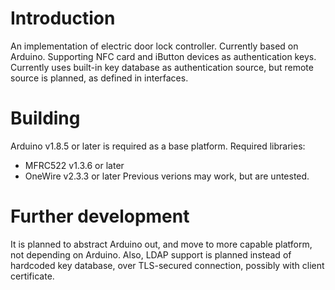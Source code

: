 # Introduction

An implementation of electric door lock controller. Currently based on Arduino.
Supporting NFC card and iButton devices as authentication keys.
Currently uses built-in key database as authentication source, but remote source is planned,
as defined in interfaces.

# Building

Arduino v1.8.5 or later is required as a base platform.
Required libraries:
- MFRC522 v1.3.6 or later
- OneWire v2.3.3 or later
Previous verions may work, but are untested.


# Further development
It is planned to abstract Arduino out, and move to
more capable platform, not depending on Arduino.
Also, LDAP support is planned instead of hardcoded key database,
over TLS-secured connection, possibly with client certificate.
